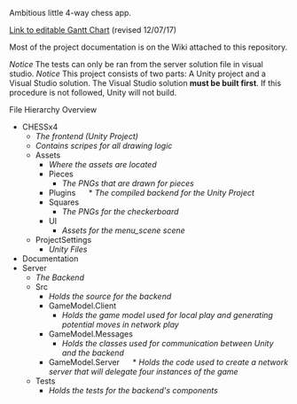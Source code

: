 Ambitious little 4-way chess app.

[Link to editable Gantt Chart](https://drive.google.com/file/d/0B_1XCZCsajMsVUNyaHNTS2lndVU/view?usp=sharing) (revised 12/07/17)

Most of the project documentation is on the Wiki attached to this repository.

*Notice* The tests can only be ran from the server solution file in visual studio.
*Notice* This project consists of two parts: A Unity project and a Visual Studio solution. The Visual Studio solution **must be built first**. If this procedure is not followed, Unity will not build.

File Hierarchy Overview
* CHESSx4
  * *The frontend (Unity Project)*
  * *Contains scripes for all drawing logic*
  * Assets
    * *Where the assets are located*
    * Pieces
      * *The PNGs that are drawn for pieces*
    * Plugins
      * *The compiled backend for the Unity Project*
    * Squares
      * *The PNGs for the checkerboard*
    * UI
      * *Assets for the menu_scene scene*
  * ProjectSettings
    * *Unity Files*
* Documentation
* Server
  * *The Backend*
  * Src
    * *Holds the source for the backend*
    * GameModel.Client
      * *Holds the game model used for local play and generating potential moves in network play*
    * GameModel.Messages
      * *Holds the classes used for communication between Unity and the backend*
    * GameModel.Server
      * *Holds the code used to create a network server that will delegate four instances of the game* 
  * Tests
    * *Holds the tests for the backend's components*
    
